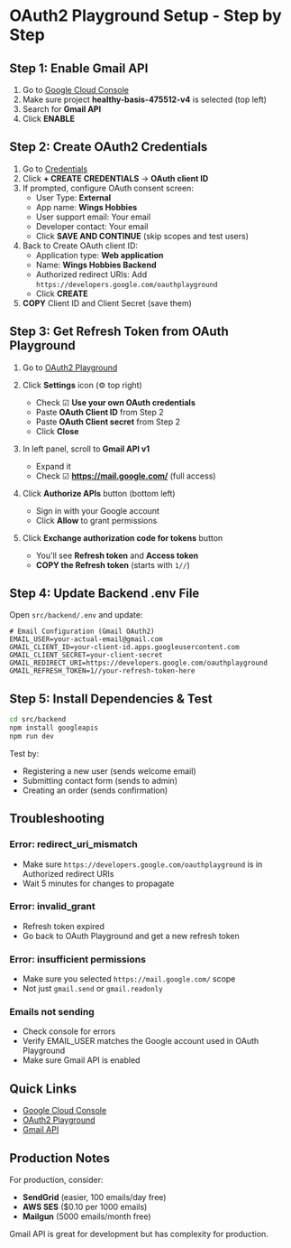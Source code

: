 # OAuth2 Playground Setup - Step by Step

## Step 1: Enable Gmail API

1. Go to [Google Cloud Console](https://console.cloud.google.com/apis/library)
2. Make sure project **healthy-basis-475512-v4** is selected (top left)
3. Search for **Gmail API**
4. Click **ENABLE**

## Step 2: Create OAuth2 Credentials

1. Go to [Credentials](https://console.cloud.google.com/apis/credentials?project=healthy-basis-475512-v4)
2. Click **+ CREATE CREDENTIALS** → **OAuth client ID**
3. If prompted, configure OAuth consent screen:
   - User Type: **External**
   - App name: **Wings Hobbies**
   - User support email: Your email
   - Developer contact: Your email
   - Click **SAVE AND CONTINUE** (skip scopes and test users)
4. Back to Create OAuth client ID:
   - Application type: **Web application**
   - Name: **Wings Hobbies Backend**
   - Authorized redirect URIs: Add `https://developers.google.com/oauthplayground`
   - Click **CREATE**
5. **COPY** Client ID and Client Secret (save them)

## Step 3: Get Refresh Token from OAuth Playground

1. Go to [OAuth2 Playground](https://developers.google.com/oauthplayground)

2. Click **Settings** icon (⚙️ top right)
   - Check ☑ **Use your own OAuth credentials**
   - Paste **OAuth Client ID** from Step 2
   - Paste **OAuth Client secret** from Step 2
   - Click **Close**

3. In left panel, scroll to **Gmail API v1**
   - Expand it
   - Check ☑ **https://mail.google.com/** (full access)

4. Click **Authorize APIs** button (bottom left)
   - Sign in with your Google account
   - Click **Allow** to grant permissions

5. Click **Exchange authorization code for tokens** button
   - You'll see **Refresh token** and **Access token**
   - **COPY the Refresh token** (starts with `1//`)

## Step 4: Update Backend .env File

Open `src/backend/.env` and update:

```env
# Email Configuration (Gmail OAuth2)
EMAIL_USER=your-actual-email@gmail.com
GMAIL_CLIENT_ID=your-client-id.apps.googleusercontent.com
GMAIL_CLIENT_SECRET=your-client-secret
GMAIL_REDIRECT_URI=https://developers.google.com/oauthplayground
GMAIL_REFRESH_TOKEN=1//your-refresh-token-here
```

## Step 5: Install Dependencies & Test

```bash
cd src/backend
npm install googleapis
npm run dev
```

Test by:
- Registering a new user (sends welcome email)
- Submitting contact form (sends to admin)
- Creating an order (sends confirmation)

## Troubleshooting

### Error: redirect_uri_mismatch
- Make sure `https://developers.google.com/oauthplayground` is in Authorized redirect URIs
- Wait 5 minutes for changes to propagate

### Error: invalid_grant
- Refresh token expired
- Go back to OAuth Playground and get a new refresh token

### Error: insufficient permissions
- Make sure you selected `https://mail.google.com/` scope
- Not just `gmail.send` or `gmail.readonly`

### Emails not sending
- Check console for errors
- Verify EMAIL_USER matches the Google account used in OAuth Playground
- Make sure Gmail API is enabled

## Quick Links

- [Google Cloud Console](https://console.cloud.google.com/apis/credentials?project=healthy-basis-475512-v4)
- [OAuth2 Playground](https://developers.google.com/oauthplayground)
- [Gmail API](https://console.cloud.google.com/apis/library/gmail.googleapis.com?project=healthy-basis-475512-v4)

## Production Notes

For production, consider:
- **SendGrid** (easier, 100 emails/day free)
- **AWS SES** ($0.10 per 1000 emails)
- **Mailgun** (5000 emails/month free)

Gmail API is great for development but has complexity for production.

